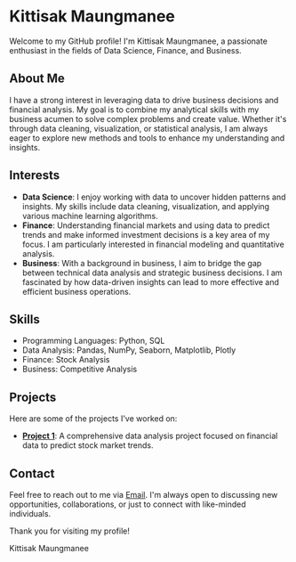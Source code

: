 # Kittisak Maungmanee

Welcome to my GitHub profile! I'm Kittisak Maungmanee, a passionate enthusiast in the fields of Data Science, Finance, and Business. 

## About Me

I have a strong interest in leveraging data to drive business decisions and financial analysis. My goal is to combine my analytical skills with my business acumen to solve complex problems and create value. Whether it's through data cleaning, visualization, or statistical analysis, I am always eager to explore new methods and tools to enhance my understanding and insights.

## Interests

- **Data Science**: I enjoy working with data to uncover hidden patterns and insights. My skills include data cleaning, visualization, and applying various machine learning algorithms.
- **Finance**: Understanding financial markets and using data to predict trends and make informed investment decisions is a key area of my focus. I am particularly interested in financial modeling and quantitative analysis.
- **Business**: With a background in business, I aim to bridge the gap between technical data analysis and strategic business decisions. I am fascinated by how data-driven insights can lead to more effective and efficient business operations.

## Skills

- Programming Languages: Python, SQL
- Data Analysis: Pandas, NumPy, Seaborn, Matplotlib, Plotly
- Finance: Stock Analysis
- Business: Competitive Analysis

## Projects

Here are some of the projects I've worked on:

- **[Project 1](link)**: A comprehensive data analysis project focused on financial data to predict stock market trends.


## Contact

Feel free to reach out to me via [Email](mailto:kittisak.maungmanee@gmail.com). I'm always open to discussing new opportunities, collaborations, or just to connect with like-minded individuals.

Thank you for visiting my profile!

Kittisak Maungmanee
